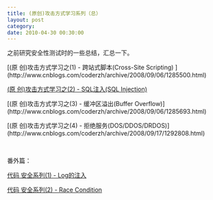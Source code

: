 ```yaml
---
title: (原创)攻击方式学习系列（总）
layout: post
category: 
date: 2010-04-30 00:30:00
---
```


之前研究安全性测试时的一些总结，汇总一下。

<p>[(原 创)攻击方式学习之(1) - 跨站式脚本(Cross-Site Scripting) ](http://www.cnblogs.com/coderzh/archive/2008/09/06/1285500.html)
  
[(原 创)攻击方式学习之(2) - SQL注入(SQL Injection)](http://www.cnblogs.com/coderzh/archive/2008/09/06/1285556.html)

<p>[(原 创)攻击方式学习之(3) - 缓冲区溢出(Buffer Overflow)](http://www.cnblogs.com/coderzh/archive/2008/09/06/1285693.html)

<p>[(原 创)攻击方式学习之(4) - 拒绝服务(DOS/DDOS/DRDOS)](http://www.cnblogs.com/coderzh/archive/2008/09/17/1292808.html)

&nbsp;

番外篇：
  
[代码 安全系列(1) - Log的注入](http://www.cnblogs.com/coderzh/archive/2008/12/15/1355530.html)&nbsp;
  
[代码 安全系列(2) - Race Condition](http://www.cnblogs.com/coderzh/archive/2008/12/31/1365994.html)&nbsp;
</p></p></p>